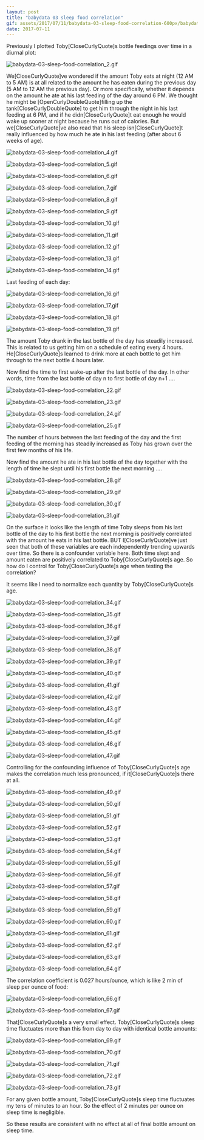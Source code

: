 ```yaml
---
layout: post
title: "babydata 03 sleep food correlation"
gif: assets/2017/07/11/babydata-03-sleep-food-correlation-600px/babydata-03-sleep-food-correlation_64.gif
date: 2017-07-11
---
```


Previously I plotted Toby\[CloseCurlyQuote]s bottle feedings over time in a diurnal plot:

![babydata-03-sleep-food-correlation_2.gif](../../../assets/2017/07/11/babydata-03-sleep-food-correlation-600px/babydata-03-sleep-food-correlation_2.gif)

We\[CloseCurlyQuote]ve wondered if the amount Toby eats at night (12 AM to 5 AM) is at all related to the amount he has eaten during the previous day (5 AM to 12 AM the previous day). Or more specifically, whether it depends on the amount he ate at his last feeding of the day around 6 PM. We thought he might be \[OpenCurlyDoubleQuote]filling up the tank\[CloseCurlyDoubleQuote] to get him through the night in his last feeding at 6 PM, and if he didn\[CloseCurlyQuote]t eat enough he would wake up sooner at night because he runs out of calories. But we\[CloseCurlyQuote]ve also read that his sleep isn\[CloseCurlyQuote]t really influenced by how much he ate in his last feeding (after about 6 weeks of age).

![babydata-03-sleep-food-correlation_4.gif](../../../assets/2017/07/11/babydata-03-sleep-food-correlation-600px/babydata-03-sleep-food-correlation_4.gif)

![babydata-03-sleep-food-correlation_5.gif](../../../assets/2017/07/11/babydata-03-sleep-food-correlation-600px/babydata-03-sleep-food-correlation_5.gif)

![babydata-03-sleep-food-correlation_6.gif](../../../assets/2017/07/11/babydata-03-sleep-food-correlation-600px/babydata-03-sleep-food-correlation_6.gif)

![babydata-03-sleep-food-correlation_7.gif](../../../assets/2017/07/11/babydata-03-sleep-food-correlation-600px/babydata-03-sleep-food-correlation_7.gif)

![babydata-03-sleep-food-correlation_8.gif](../../../assets/2017/07/11/babydata-03-sleep-food-correlation-600px/babydata-03-sleep-food-correlation_8.gif)

![babydata-03-sleep-food-correlation_9.gif](../../../assets/2017/07/11/babydata-03-sleep-food-correlation-600px/babydata-03-sleep-food-correlation_9.gif)

![babydata-03-sleep-food-correlation_10.gif](../../../assets/2017/07/11/babydata-03-sleep-food-correlation-600px/babydata-03-sleep-food-correlation_10.gif)

![babydata-03-sleep-food-correlation_11.gif](../../../assets/2017/07/11/babydata-03-sleep-food-correlation-600px/babydata-03-sleep-food-correlation_11.gif)

![babydata-03-sleep-food-correlation_12.gif](../../../assets/2017/07/11/babydata-03-sleep-food-correlation-600px/babydata-03-sleep-food-correlation_12.gif)

![babydata-03-sleep-food-correlation_13.gif](../../../assets/2017/07/11/babydata-03-sleep-food-correlation-600px/babydata-03-sleep-food-correlation_13.gif)

![babydata-03-sleep-food-correlation_14.gif](../../../assets/2017/07/11/babydata-03-sleep-food-correlation-600px/babydata-03-sleep-food-correlation_14.gif)

Last feeding of each day:

![babydata-03-sleep-food-correlation_16.gif](../../../assets/2017/07/11/babydata-03-sleep-food-correlation-600px/babydata-03-sleep-food-correlation_16.gif)

![babydata-03-sleep-food-correlation_17.gif](../../../assets/2017/07/11/babydata-03-sleep-food-correlation-600px/babydata-03-sleep-food-correlation_17.gif)

![babydata-03-sleep-food-correlation_18.gif](../../../assets/2017/07/11/babydata-03-sleep-food-correlation-600px/babydata-03-sleep-food-correlation_18.gif)

![babydata-03-sleep-food-correlation_19.gif](../../../assets/2017/07/11/babydata-03-sleep-food-correlation-600px/babydata-03-sleep-food-correlation_19.gif)

The amount Toby drank in the last bottle of the day has steadily increased. This is related to us getting him on a schedule of eating every 4 hours. He\[CloseCurlyQuote]s learned to drink more at each bottle to get him through to the next bottle 4 hours later.

Now find the time to first wake-up after the last bottle of the day. In other words, time from the last bottle of day n to first bottle of day n+1 ....

![babydata-03-sleep-food-correlation_22.gif](../../../assets/2017/07/11/babydata-03-sleep-food-correlation-600px/babydata-03-sleep-food-correlation_22.gif)

![babydata-03-sleep-food-correlation_23.gif](../../../assets/2017/07/11/babydata-03-sleep-food-correlation-600px/babydata-03-sleep-food-correlation_23.gif)

![babydata-03-sleep-food-correlation_24.gif](../../../assets/2017/07/11/babydata-03-sleep-food-correlation-600px/babydata-03-sleep-food-correlation_24.gif)

![babydata-03-sleep-food-correlation_25.gif](../../../assets/2017/07/11/babydata-03-sleep-food-correlation-600px/babydata-03-sleep-food-correlation_25.gif)

The number of hours between the last feeding of the day and the first feeding of the morning has steadily increased as Toby has grown over the first few months of his life.

Now find the amount he ate in his last bottle of the day together with the length of time he slept until his first bottle the next morning ....

![babydata-03-sleep-food-correlation_28.gif](../../../assets/2017/07/11/babydata-03-sleep-food-correlation-600px/babydata-03-sleep-food-correlation_28.gif)

![babydata-03-sleep-food-correlation_29.gif](../../../assets/2017/07/11/babydata-03-sleep-food-correlation-600px/babydata-03-sleep-food-correlation_29.gif)

![babydata-03-sleep-food-correlation_30.gif](../../../assets/2017/07/11/babydata-03-sleep-food-correlation-600px/babydata-03-sleep-food-correlation_30.gif)

![babydata-03-sleep-food-correlation_31.gif](../../../assets/2017/07/11/babydata-03-sleep-food-correlation-600px/babydata-03-sleep-food-correlation_31.gif)

On the surface it looks like the length of time Toby sleeps from his last bottle of the day to his first bottle the next morning is positively correlated with the amount he eats in his last bottle. BUT I\[CloseCurlyQuote]ve just seen that both of these variables are each independently trending upwards over time. So there is a confounder variable here. Both time slept and amount eaten are positively correlated to Toby\[CloseCurlyQuote]s age. So how do I control for Toby\[CloseCurlyQuote]s age when testing the correlation?

It seems like I need to normalize each quantity by Toby\[CloseCurlyQuote]s age.

![babydata-03-sleep-food-correlation_34.gif](../../../assets/2017/07/11/babydata-03-sleep-food-correlation-600px/babydata-03-sleep-food-correlation_34.gif)

![babydata-03-sleep-food-correlation_35.gif](../../../assets/2017/07/11/babydata-03-sleep-food-correlation-600px/babydata-03-sleep-food-correlation_35.gif)

![babydata-03-sleep-food-correlation_36.gif](../../../assets/2017/07/11/babydata-03-sleep-food-correlation-600px/babydata-03-sleep-food-correlation_36.gif)

![babydata-03-sleep-food-correlation_37.gif](../../../assets/2017/07/11/babydata-03-sleep-food-correlation-600px/babydata-03-sleep-food-correlation_37.gif)

![babydata-03-sleep-food-correlation_38.gif](../../../assets/2017/07/11/babydata-03-sleep-food-correlation-600px/babydata-03-sleep-food-correlation_38.gif)

![babydata-03-sleep-food-correlation_39.gif](../../../assets/2017/07/11/babydata-03-sleep-food-correlation-600px/babydata-03-sleep-food-correlation_39.gif)

![babydata-03-sleep-food-correlation_40.gif](../../../assets/2017/07/11/babydata-03-sleep-food-correlation-600px/babydata-03-sleep-food-correlation_40.gif)

![babydata-03-sleep-food-correlation_41.gif](../../../assets/2017/07/11/babydata-03-sleep-food-correlation-600px/babydata-03-sleep-food-correlation_41.gif)

![babydata-03-sleep-food-correlation_42.gif](../../../assets/2017/07/11/babydata-03-sleep-food-correlation-600px/babydata-03-sleep-food-correlation_42.gif)

![babydata-03-sleep-food-correlation_43.gif](../../../assets/2017/07/11/babydata-03-sleep-food-correlation-600px/babydata-03-sleep-food-correlation_43.gif)

![babydata-03-sleep-food-correlation_44.gif](../../../assets/2017/07/11/babydata-03-sleep-food-correlation-600px/babydata-03-sleep-food-correlation_44.gif)

![babydata-03-sleep-food-correlation_45.gif](../../../assets/2017/07/11/babydata-03-sleep-food-correlation-600px/babydata-03-sleep-food-correlation_45.gif)

![babydata-03-sleep-food-correlation_46.gif](../../../assets/2017/07/11/babydata-03-sleep-food-correlation-600px/babydata-03-sleep-food-correlation_46.gif)

![babydata-03-sleep-food-correlation_47.gif](../../../assets/2017/07/11/babydata-03-sleep-food-correlation-600px/babydata-03-sleep-food-correlation_47.gif)

Controlling for the confounding influence of Toby\[CloseCurlyQuote]s age makes the correlation much less pronounced, if it\[CloseCurlyQuote]s there at all.

![babydata-03-sleep-food-correlation_49.gif](../../../assets/2017/07/11/babydata-03-sleep-food-correlation-600px/babydata-03-sleep-food-correlation_49.gif)

![babydata-03-sleep-food-correlation_50.gif](../../../assets/2017/07/11/babydata-03-sleep-food-correlation-600px/babydata-03-sleep-food-correlation_50.gif)

![babydata-03-sleep-food-correlation_51.gif](../../../assets/2017/07/11/babydata-03-sleep-food-correlation-600px/babydata-03-sleep-food-correlation_51.gif)

![babydata-03-sleep-food-correlation_52.gif](../../../assets/2017/07/11/babydata-03-sleep-food-correlation-600px/babydata-03-sleep-food-correlation_52.gif)

![babydata-03-sleep-food-correlation_53.gif](../../../assets/2017/07/11/babydata-03-sleep-food-correlation-600px/babydata-03-sleep-food-correlation_53.gif)

![babydata-03-sleep-food-correlation_54.gif](../../../assets/2017/07/11/babydata-03-sleep-food-correlation-600px/babydata-03-sleep-food-correlation_54.gif)

![babydata-03-sleep-food-correlation_55.gif](../../../assets/2017/07/11/babydata-03-sleep-food-correlation-600px/babydata-03-sleep-food-correlation_55.gif)

![babydata-03-sleep-food-correlation_56.gif](../../../assets/2017/07/11/babydata-03-sleep-food-correlation-600px/babydata-03-sleep-food-correlation_56.gif)

![babydata-03-sleep-food-correlation_57.gif](../../../assets/2017/07/11/babydata-03-sleep-food-correlation-600px/babydata-03-sleep-food-correlation_57.gif)

![babydata-03-sleep-food-correlation_58.gif](../../../assets/2017/07/11/babydata-03-sleep-food-correlation-600px/babydata-03-sleep-food-correlation_58.gif)

![babydata-03-sleep-food-correlation_59.gif](../../../assets/2017/07/11/babydata-03-sleep-food-correlation-600px/babydata-03-sleep-food-correlation_59.gif)

![babydata-03-sleep-food-correlation_60.gif](../../../assets/2017/07/11/babydata-03-sleep-food-correlation-600px/babydata-03-sleep-food-correlation_60.gif)

![babydata-03-sleep-food-correlation_61.gif](../../../assets/2017/07/11/babydata-03-sleep-food-correlation-600px/babydata-03-sleep-food-correlation_61.gif)

![babydata-03-sleep-food-correlation_62.gif](../../../assets/2017/07/11/babydata-03-sleep-food-correlation-600px/babydata-03-sleep-food-correlation_62.gif)

![babydata-03-sleep-food-correlation_63.gif](../../../assets/2017/07/11/babydata-03-sleep-food-correlation-600px/babydata-03-sleep-food-correlation_63.gif)

![babydata-03-sleep-food-correlation_64.gif](../../../assets/2017/07/11/babydata-03-sleep-food-correlation-600px/babydata-03-sleep-food-correlation_64.gif)

The correlation coefficient is 0.027 hours/ounce, which is like 2 min of sleep per ounce of food:

![babydata-03-sleep-food-correlation_66.gif](../../../assets/2017/07/11/babydata-03-sleep-food-correlation-600px/babydata-03-sleep-food-correlation_66.gif)

![babydata-03-sleep-food-correlation_67.gif](../../../assets/2017/07/11/babydata-03-sleep-food-correlation-600px/babydata-03-sleep-food-correlation_67.gif)

That\[CloseCurlyQuote]s a very small effect. Toby\[CloseCurlyQuote]s sleep time fluctuates more than this from day to day with identical bottle amounts:

![babydata-03-sleep-food-correlation_69.gif](../../../assets/2017/07/11/babydata-03-sleep-food-correlation-600px/babydata-03-sleep-food-correlation_69.gif)

![babydata-03-sleep-food-correlation_70.gif](../../../assets/2017/07/11/babydata-03-sleep-food-correlation-600px/babydata-03-sleep-food-correlation_70.gif)

![babydata-03-sleep-food-correlation_71.gif](../../../assets/2017/07/11/babydata-03-sleep-food-correlation-600px/babydata-03-sleep-food-correlation_71.gif)

![babydata-03-sleep-food-correlation_72.gif](../../../assets/2017/07/11/babydata-03-sleep-food-correlation-600px/babydata-03-sleep-food-correlation_72.gif)

![babydata-03-sleep-food-correlation_73.gif](../../../assets/2017/07/11/babydata-03-sleep-food-correlation-600px/babydata-03-sleep-food-correlation_73.gif)

For any given bottle amount, Toby\[CloseCurlyQuote]s sleep time fluctuates my tens of minutes to an hour. So the effect of 2 minutes per ounce on sleep time is negligible.

So these results are consistent with no effect at all of final bottle amount on sleep time.

